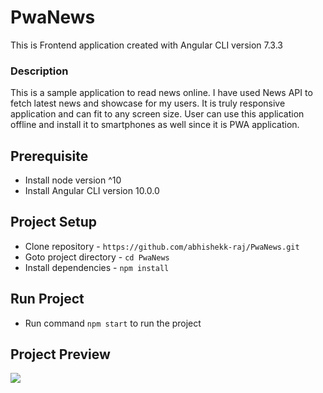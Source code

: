 # PwaNews

This is Frontend application created with Angular CLI version 7.3.3


### Description

This is a sample application to read news online. I have used News API to fetch latest news and showcase for my users. It is truly responsive application and can fit to any screen size. User can use this application offline and install it to smartphones as well since it is PWA application.


## Prerequisite

* Install node version ^10
* Install Angular CLI version 10.0.0


## Project Setup

* Clone repository - `https://github.com/abhishekk-raj/PwaNews.git`
* Goto project directory - `cd PwaNews`
* Install dependencies - `npm install`


## Run Project

* Run command `npm start` to run the project

## Project Preview

![](project-preview.gif)

